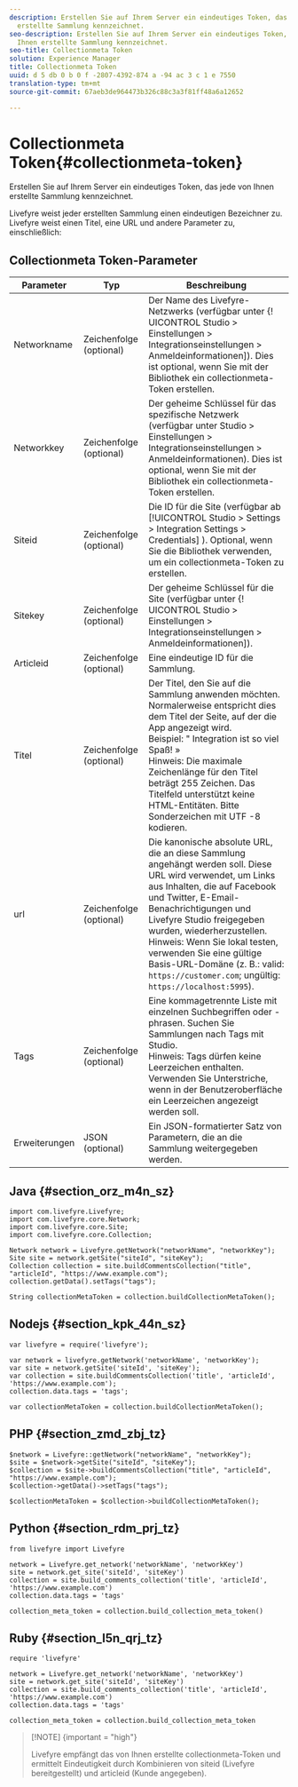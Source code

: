 ```yaml
---
description: Erstellen Sie auf Ihrem Server ein eindeutiges Token, das jede von Ihnen
  erstellte Sammlung kennzeichnet.
seo-description: Erstellen Sie auf Ihrem Server ein eindeutiges Token, das jede von
  Ihnen erstellte Sammlung kennzeichnet.
seo-title: Collectionmeta Token
solution: Experience Manager
title: Collectionmeta Token
uuid: d 5 db 0 b 0 f -2807-4392-874 a -94 ac 3 c 1 e 7550
translation-type: tm+mt
source-git-commit: 67aeb3de964473b326c88c3a3f81ff48a6a12652

---
```



# Collectionmeta Token{#collectionmeta-token}

Erstellen Sie auf Ihrem Server ein eindeutiges Token, das jede von Ihnen erstellte Sammlung kennzeichnet.

Livefyre weist jeder erstellten Sammlung einen eindeutigen Bezeichner zu. Livefyre weist einen Titel, eine URL und andere Parameter zu, einschließlich:

## Collectionmeta Token-Parameter

| Parameter | Typ | Beschreibung |
|--- |--- |--- |
| Networkname | Zeichenfolge (optional) | Der Name des Livefyre-Netzwerks (verfügbar unter {! UICONTROL Studio > Einstellungen > Integrationseinstellungen > Anmeldeinformationen]). Dies ist optional, wenn Sie mit der Bibliothek ein collectionmeta-Token erstellen. |
| Networkkey | Zeichenfolge (optional) | Der geheime Schlüssel für das spezifische Netzwerk (verfügbar unter Studio > Einstellungen > Integrationseinstellungen > Anmeldeinformationen). Dies ist optional, wenn Sie mit der Bibliothek ein collectionmeta-Token erstellen. |
| Siteid | Zeichenfolge (optional) | Die ID für die Site (verfügbar ab [!UICONTROL Studio > Settings > Integration Settings > Credentials] ). Optional, wenn Sie die Bibliothek verwenden, um ein collectionmeta-Token zu erstellen. |
| Sitekey | Zeichenfolge (optional) | Der geheime Schlüssel für die Site (verfügbar unter {! UICONTROL Studio > Einstellungen > Integrationseinstellungen > Anmeldeinformationen]). |
| Articleid | Zeichenfolge (optional) | Eine eindeutige ID für die Sammlung. |
| Titel | Zeichenfolge (optional) | Der Titel, den Sie auf die Sammlung anwenden möchten. Normalerweise entspricht dies dem Titel der Seite, auf der die App angezeigt wird. <br>Beispiel: " Integration ist so viel Spaß! » <br>Hinweis: Die maximale Zeichenlänge für den Titel beträgt 255 Zeichen. Das Titelfeld unterstützt keine HTML-Entitäten. Bitte Sonderzeichen mit UTF -8 kodieren. |
| url | Zeichenfolge (optional) | Die kanonische absolute URL, die an diese Sammlung angehängt werden soll. Diese URL wird verwendet, um Links aus Inhalten, die auf Facebook und Twitter, E-Email-Benachrichtigungen und Livefyre Studio freigegeben wurden, wiederherzustellen. <br>Hinweis: Wenn Sie lokal testen, verwenden Sie eine gültige Basis-URL-Domäne (z. B.: valid: `https://customer.com`; ungültig: `https://localhost:5995`). |
| Tags | Zeichenfolge (optional) | Eine kommagetrennte Liste mit einzelnen Suchbegriffen oder -phrasen. Suchen Sie Sammlungen nach Tags mit Studio. </br>Hinweis: Tags dürfen keine Leerzeichen enthalten. Verwenden Sie Unterstriche, wenn in der Benutzeroberfläche ein Leerzeichen angezeigt werden soll. |
| Erweiterungen | JSON (optional) | Ein JSON-formatierter Satz von Parametern, die an die Sammlung weitergegeben werden. |

## Java {#section_orz_m4n_sz}

```
import com.livefyre.Livefyre; 
import com.livefyre.core.Network; 
import com.livefyre.core.Site; 
import com.livefyre.core.Collection; 
  
Network network = Livefyre.getNetwork("networkName", "networkKey"); 
Site site = network.getSite("siteId", "siteKey"); 
Collection collection = site.buildCommentsCollection("title", "articleId", "https://www.example.com"); 
collection.getData().setTags("tags"); 
  
String collectionMetaToken = collection.buildCollectionMetaToken();
```

## Nodejs {#section_kpk_44n_sz}

```
var livefyre = require('livefyre'); 
  
var network = livefyre.getNetwork('networkName', 'networkKey'); 
var site = network.getSite('siteId', 'siteKey'); 
var collection = site.buildCommentsCollection('title', 'articleId', 'https://www.example.com'); 
collection.data.tags = 'tags'; 
  
var collectionMetaToken = collection.buildCollectionMetaToken(); 
```

## PHP {#section_zmd_zbj_tz}

```
$network = Livefyre::getNetwork("networkName", "networkKey"); 
$site = $network->getSite("siteId", "siteKey"); 
$collection = $site->buildCommentsCollection("title", "articleId", "https://www.example.com"); 
$collection->getData()->setTags("tags"); 
  
$collectionMetaToken = $collection->buildCollectionMetaToken();
```

## Python {#section_rdm_prj_tz}

```
from livefyre import Livefyre 
  
network = Livefyre.get_network('networkName', 'networkKey') 
site = network.get_site('siteId', 'siteKey') 
collection = site.build_comments_collection('title', 'articleId', 'https://www.example.com') 
collection.data.tags = 'tags' 
  
collection_meta_token = collection.build_collection_meta_token()
```

## Ruby {#section_l5n_qrj_tz}

```
require 'livefyre' 
  
network = Livefyre.get_network('networkName', 'networkKey') 
site = network.get_site('siteId', 'siteKey') 
collection = site.build_comments_collection('title', 'articleId', 'https://www.example.com') 
collection.data.tags = 'tags' 
  
collection_meta_token = collection.build_collection_meta_token 
```

>[!NOTE] {important = "high"}
>
>Livefyre empfängt das von Ihnen erstellte collectionmeta-Token und ermittelt Eindeutigkeit durch Kombinieren von siteid (Livefyre bereitgestellt) und articleid (Kunde angegeben).

